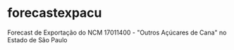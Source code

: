 # forecastexpacu
Forecast de Exportação do NCM 17011400 - "Outros Açúcares de Cana" no Estado de São Paulo
